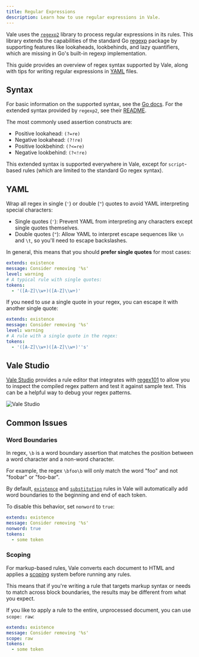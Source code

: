 ```yaml
---
title: Regular Expressions
description: Learn how to use regular expressions in Vale.
---
```


Vale uses the [`regexp2`][1] library to process regular expressions in its
rules. This library extends the capabilities of the standard Go
[regexp][2] package by supporting features like lookaheads, lookbehinds, and
lazy quantifiers, which are missing in Go's built-in regexp implementation.

This guide provides an overview of regex syntax supported by Vale, along with
tips for writing regular expressions in [YAML][3] files.

## Syntax

For basic information on the supported syntax, see the [Go docs][2]. For the
extended syntax provided by `regexp2`, see their [README][4].

The most commonly used assertion constructs are:

- Positive lookahead: `(?=re)`
- Negative lookahead: `(?!re)`
- Positive lookbehind: `(?<=re)`
- Negative lookbehind: `(?<!re)`

This extended syntax is supported everywhere in Vale, except for `script`-based
rules (which are limited to the standard Go regex syntax).

## YAML

Wrap all regex in single (`'`) or double (`"`) quotes to avoid YAML
interpreting special characters:

- Single quotes (`'`): Prevent YAML from interpreting any characters except
  single quotes themselves.
- Double quotes (`"`): Allow YAML to interpret escape sequences like `\n` and
  `\t`, so you'll need to escape backslashes.

In general, this means that you should **prefer single quotes** for most cases:

```yaml
extends: existence
message: Consider removing '%s'
level: warning
# A typical rule with single quotes:
tokens:
  - '([A-Z]\\w+)([A-Z]\\w+)'
```

If you need to _use_ a single quote in your regex, you can escape it with
another single quote:

```yaml
extends: existence
message: Consider removing '%s'
level: warning
# A rule with a single quote in the regex:
tokens:
  - '([A-Z]\\w+)([A-Z]\\w+)''s'
```

## Vale Studio

[Vale Studio][5] provides a rule editor that integrates with [regex101][6] to
allow you to inspect the compiled regex pattern and test it against sample
text. This can be a helpful way to debug your regex patterns.

![Vale Studio](/media/studio.png)

## Common Issues

### Word Boundaries

In regex, `\b` is a word boundary assertion that matches the position between a
word character and a non-word character.

For example, the regex `\bfoo\b` will only match the word "foo" and not
"foobar" or "foo-bar".

By default, [`existence`](/docs/checks/existence) and
[`substitution`](/docs/checks/substitution) rules in Vale will automatically add
word boundaries to the beginning and end of each token.

To disable this behavior, set `nonword` to `true`:

```yaml
extends: existence
message: Consider removing '%s'
nonword: true
tokens:
  - some token
```

### Scoping

For markup-based rules, Vale converts each document to HTML and applies a
[scoping](/docs/scopes) system before running any rules.

This means that if you're writing a rule that targets markup syntax or needs to
match across block boundaries, the results may be different from what you
expect.

If you like to apply a rule to the entire, unprocessed document, you can use
`scope: raw`:

```yaml
extends: existence
message: Consider removing '%s'
scope: raw
tokens:
  - some token
```

[1]: https://github.com/dlclark/regexp2
[2]: https://pkg.go.dev/regexp/syntax
[3]: https://yaml.org/
[4]: https://github.com/dlclark/regexp2?tab=readme-ov-file#compare-regexp-and-regexp2
[5]: https://studio.vale.sh/
[6]: https://regex101.com
